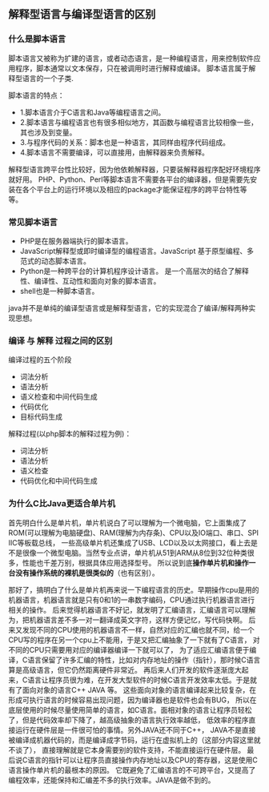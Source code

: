 ## 解释型语言与编译型语言的区别

### 什么是脚本语言

脚本语言又被称为扩建的语言，或者动态语言，是一种编程语言，用来控制软件应用程序，脚本通常以文本保存，只在被调用时进行解释或编译。
脚本语言属于解释型语言的一个子类.

脚本语言的特点：

 - 1.脚本语言介于C语言和Java等编程语言之间。
 - 2.脚本语言与编程语言也有很多相似地方，其函数与编程语言比较相像一些，其也涉及到变量。
 - 3.与程序代码的关系：脚本也是一种语言，其同样由程序代码组成。
 - 4.脚本语言不需要编译，可以直接用，由解释器来负责解释。

解释型语言跨平台性比较好，因为他依赖解释器，只要装解释器程序配好环境程序就好用。
PHP、Python、Perl等脚本语言不需要各平台的编译器，但是需要先安装在各个平台上的运行环境以及相应的package才能保证程序的跨平台特性等等。


### 常见脚本语言

 - PHP是在服务器端执行的脚本语言。
 - JavaScript解释型或即时编译型的编程语言。JavaScript 基于原型编程、多范式的动态脚本语言。
 - Python是一种跨平台的计算机程序设计语言。 是一个高层次的结合了解释性、编译性、互动性和面向对象的脚本语言。
 - shell也是一种脚本语言。

java并不是单纯的编译型语言或是解释型语言，它的实现混合了编译/解释两种实现思想。

### 编译 与 解释 过程之间的区别

编译过程的五个阶段

 - 词法分析
 - 语法分析
 - 语义检查和中间代码生成
 - 代码优化
 - 目标代码生成

解释过程(以php脚本的解释过程为例)：

 - 词法分析
 - 语法分析
 - 语义检查
 - 代码优化和中间代码生成

### 为什么C比Java更适合单片机

首先明白什么是单片机，单片机说白了可以理解为一个微电脑，它上面集成了ROM(可以理解为电脑硬盘)、RAM(理解为内存条)、CPU以及IO端口、串口、SPI IIC等板载总线，
一些高级单片机还集成了USB、LCD以及以太网接口，看上去是不是很像一个微型电脑。当然专业点讲，单片机从51到ARM从8位到32位种类很多，性能也千差万别，根据具体应用选择型号。
所以说到底**操作单片机和操作一台没有操作系统的裸机是很类似的**（也有区别）。

那好了，搞明白了什么是单片机再来说一下编程语言的历史。早期操作cpu是用的机器语言，机器语言就是只有0和1的一串数字编码，CPU通过执行机器语言进行相关的操作。
后来觉得机器语言不好记，就发明了汇编语言，汇编语言可以理解为，把机器语言差不多一对一翻译成英文字符，这样方便记忆，写代码快啊。
后来又发现不同的CPU使用的机器语言不一样，自然对应的汇编也就不同，给一个CPU写的程序在另一个cpu上不能用，于是又把汇编抽象了一下就有了C语言，
对不同的CPU只需要用对应的编译器编译一下就可以了，
为了适应汇编语言便于编译，C语言保留了许多汇编的特性，比如对内存地址的操作（指针），那时候C语言算是高级语言，但它仍然距离硬件非常近。
再后来人们开发的软件逐渐庞大起来，C语言让程序员很为难，在开发大型软件的时候C语言开发效率太低。于是就有了面向对象的语言C++ JAVA 等。
这些面向对象的语言编译起来比较复杂，在形成可执行语言的时候容易出现问题，因为编译器也是软件也会有BUG，
所以在底层使用的时候尽量使用简单的语言，如C语言。面相对象的语言让程序员轻松了，但是代码效率却下降了，越高级抽象的语言执行效率越低，
低效率的程序直接运行在硬件层是一件很可怕的事情。另外JAVA还不同于C++，
JAVA不是直接被编译成机器代码的，而是编译成字节码，运行在虚拟机上的（这部分内容这里就不谈了），
直接理解就是它本身需要别的软件支持，不能直接运行在硬件层。
最后说C语言的指针可以让程序员直接操作内存地址以及CPU的寄存器，这是使用C语言操作单片机的最根本的原因。
它既避免了汇编语言的不可跨平台，又提高了编程效率，还能保持和汇编差不多的执行效率。JAVA是做不到的。
